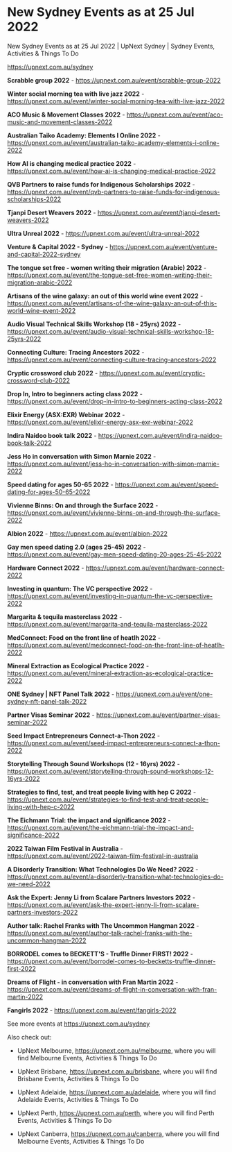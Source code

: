 # New Sydney Events as at 25 Jul 2022
New Sydney Events as at 25 Jul 2022 | UpNext Sydney | Sydney Events, Activities &amp; Things To Do

https://upnext.com.au/sydney


**Scrabble group 2022** - https://upnext.com.au/event/scrabble-group-2022

**Winter social morning tea with live jazz 2022** - https://upnext.com.au/event/winter-social-morning-tea-with-live-jazz-2022

**ACO Music & Movement Classes 2022** - https://upnext.com.au/event/aco-music-and-movement-classes-2022

**Australian Taiko Academy: Elements I Online 2022** - https://upnext.com.au/event/australian-taiko-academy-elements-i-online-2022

**How AI is changing medical practice 2022** - https://upnext.com.au/event/how-ai-is-changing-medical-practice-2022

**QVB Partners to raise funds for Indigenous Scholarships 2022** - https://upnext.com.au/event/qvb-partners-to-raise-funds-for-indigenous-scholarships-2022

**Tjanpi Desert Weavers 2022** - https://upnext.com.au/event/tjanpi-desert-weavers-2022

**Ultra Unreal 2022** - https://upnext.com.au/event/ultra-unreal-2022

**Venture & Capital 2022 - Sydney** - https://upnext.com.au/event/venture-and-capital-2022-sydney

**The tongue set free - women writing their migration (Arabic) 2022** - https://upnext.com.au/event/the-tongue-set-free-women-writing-their-migration-arabic-2022

**Artisans of the wine galaxy: an out of this world wine event 2022** - https://upnext.com.au/event/artisans-of-the-wine-galaxy-an-out-of-this-world-wine-event-2022

**Audio Visual Technical Skills Workshop (18 - 25yrs) 2022** - https://upnext.com.au/event/audio-visual-technical-skills-workshop-18-25yrs-2022

**Connecting Culture: Tracing Ancestors 2022** - https://upnext.com.au/event/connecting-culture-tracing-ancestors-2022

**Cryptic crossword club 2022** - https://upnext.com.au/event/cryptic-crossword-club-2022

**Drop In, Intro to beginners acting class 2022** - https://upnext.com.au/event/drop-in-intro-to-beginners-acting-class-2022

**Elixir Energy (ASX:EXR) Webinar 2022** - https://upnext.com.au/event/elixir-energy-asx-exr-webinar-2022

**Indira Naidoo book talk 2022** - https://upnext.com.au/event/indira-naidoo-book-talk-2022

**Jess Ho in conversation with Simon Marnie 2022** - https://upnext.com.au/event/jess-ho-in-conversation-with-simon-marnie-2022

**Speed dating for ages 50-65 2022** - https://upnext.com.au/event/speed-dating-for-ages-50-65-2022

**Vivienne Binns: On and through the Surface 2022** - https://upnext.com.au/event/vivienne-binns-on-and-through-the-surface-2022

**Albion 2022** - https://upnext.com.au/event/albion-2022

**Gay men speed dating 2.0 (ages 25-45) 2022** - https://upnext.com.au/event/gay-men-speed-dating-20-ages-25-45-2022

**Hardware Connect 2022** - https://upnext.com.au/event/hardware-connect-2022

**Investing in quantum: The VC perspective 2022** - https://upnext.com.au/event/investing-in-quantum-the-vc-perspective-2022

**Margarita & tequila masterclass 2022** - https://upnext.com.au/event/margarita-and-tequila-masterclass-2022

**MedConnect: Food on the front line of heatlh 2022** - https://upnext.com.au/event/medconnect-food-on-the-front-line-of-heatlh-2022

**Mineral Extraction as Ecological Practice 2022** - https://upnext.com.au/event/mineral-extraction-as-ecological-practice-2022

**ONE Sydney | NFT Panel Talk 2022** - https://upnext.com.au/event/one-sydney-nft-panel-talk-2022

**Partner Visas Seminar 2022** - https://upnext.com.au/event/partner-visas-seminar-2022

**Seed Impact Entrepreneurs Connect-a-Thon 2022** - https://upnext.com.au/event/seed-impact-entrepreneurs-connect-a-thon-2022

**Storytelling Through Sound Workshops (12 - 16yrs) 2022** - https://upnext.com.au/event/storytelling-through-sound-workshops-12-16yrs-2022

**Strategies to find, test, and treat people living with hep C 2022** - https://upnext.com.au/event/strategies-to-find-test-and-treat-people-living-with-hep-c-2022

**The Eichmann Trial: the impact and significance 2022** - https://upnext.com.au/event/the-eichmann-trial-the-impact-and-significance-2022

**2022 Taiwan Film Festival in Australia** - https://upnext.com.au/event/2022-taiwan-film-festival-in-australia

**A Disorderly Transition: What Technologies Do We Need? 2022** - https://upnext.com.au/event/a-disorderly-transition-what-technologies-do-we-need-2022

**Ask the Expert: Jenny Li from Scalare Partners Investors 2022** - https://upnext.com.au/event/ask-the-expert-jenny-li-from-scalare-partners-investors-2022

**Author talk: Rachel Franks with The Uncommon Hangman 2022** - https://upnext.com.au/event/author-talk-rachel-franks-with-the-uncommon-hangman-2022

**BORRODEL comes to BECKETT'S - Truffle Dinner FIRST! 2022** - https://upnext.com.au/event/borrodel-comes-to-becketts-truffle-dinner-first-2022

**Dreams of Flight - in conversation with Fran Martin 2022** - https://upnext.com.au/event/dreams-of-flight-in-conversation-with-fran-martin-2022

**Fangirls 2022** - https://upnext.com.au/event/fangirls-2022



See more events at https://upnext.com.au/sydney


Also check out:

* UpNext Melbourne, https://upnext.com.au/melbourne, where you will find Melbourne Events, Activities & Things To Do

* UpNext Brisbane, https://upnext.com.au/brisbane, where you will find Brisbane Events, Activities & Things To Do

* UpNext Adelaide, https://upnext.com.au/adelaide, where you will find Adelaide Events, Activities & Things To Do

* UpNext Perth, https://upnext.com.au/perth, where you will find Perth Events, Activities & Things To Do

* UpNext Canberra, https://upnext.com.au/canberra, where you will find Melbourne Events, Activities & Things To Do